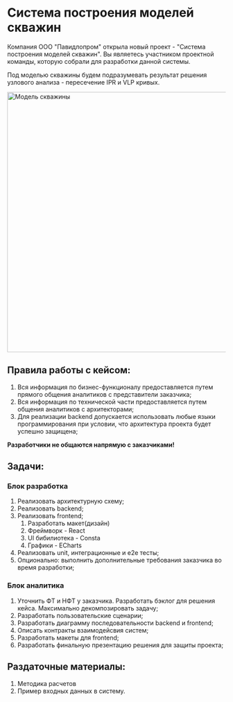 # Система построения моделей скважин

Компания ООО "Павидлопром" открыла новый проект - "Система построения моделей скважин". Вы являетесь участником проектной команды, которую собрали для разработки данной системы.

Под моделью скважины будем подразумевать результат решения узлового анализа - пересечение IPR и VLP кривых.

<img alt="Модель скважины" height="600" src="https://res-tech.ru/wp-content/uploads/2021/03/%D0%A0%D0%B8%D1%81%D1%83%D0%BD%D0%BE%D0%BA-3-2.png" width="600"/>

## Правила работы с кейсом:
1. Вся информация по бизнес-функционалу предоставляется путем прямого общения аналитиков с представители заказчика;
2. Вся информация по технической части предоставляется путем общения аналитиков с архитекторами;
3. Для реализации backend допускается использовать любые языки программирования при условии, что архитектура проекта будет успешно защищена;

<b>Разработчики не общаются напрямую с заказчиками!</b>

## Задачи:
### Блок разработка
1. Реализовать архитектурную схему;
2. Реализовать backend;
3. Реализовать frontend;
    1. Разработать макет(дизайн)
    2. Фреймворк - React
    3. UI бибилиотека - Consta
    4. Графики - ECharts
4. Реализовать unit, интеграционные и e2e тесты;
5. Опционально: выполнить дополнительные требования заказчика во время разработки;

### Блок аналитика
1. Уточнить ФТ и НФТ у заказчика. Разработать бэклог для решения кейса. Максимально декомпозировать задачу;
2. Разработать пользовательские сценарии;
3. Разработать диаграмму последовательности backend и frontend;
4. Описать контракты взаимодейсвия систем;
5. Разработать макеты для frontend;
6. Разработать финальную презентацию решения для защиты проекта;

## Раздаточные материалы:
1. Методика расчетов
2. Пример входных данных в систему.
